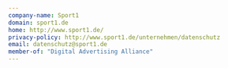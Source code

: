 ```yaml
---
company-name: Sport1
domain: sport1.de
home: http://www.sport1.de/
privacy-policy: http://www.sport1.de/unternehmen/datenschutz
email: datenschutz@sport1.de
member-of: "Digital Advertising Alliance"
---
```





